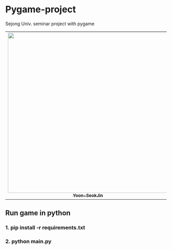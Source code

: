 # Pygame-project
Sejong Univ. seminar project with pygame

<table>
    <tr>
        <td align="center"><a href="https://github.com/Yoon-SeokJin"><img src="https://avatars.githubusercontent.com/u/63408412?v=4" width="500px" alt=""/><br/><sub><b>Yoon-SeokJin</b></sub></a><br /></td>
        <td align="center"><a href="https://github.com/Jinu-uu"><img src="https://avatars.githubusercontent.com/u/82719310?v=4" width="500px alt=""/><br/><sub><b>Jinu-uu</b></sub></a><br /></td>
      </tr>
</table>

## Run game in python   
### 1. pip install -r requirements.txt   
### 2. python main.py
